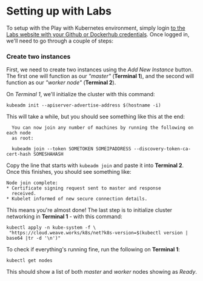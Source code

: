 # Setting up with Labs

To setup with the Play with Kubernetes environment, simply login [to the Labs website with your Github or Dockerhub credentials](http://labs.play-with-k8s.com/). Once logged in, we'll need to go through a couple of steps:

### Create two instances

First, we need to create two instances using the *Add New Instance* button. The first one will function as our *"master"* (**Terminal 1**), and the second will function as our *"worker node"* (**Terminal 2**).

On *Terminal 1*, we'll initialize the cluster with this command:

```
kubeadm init --apiserver-advertise-address $(hostname -i)
```

This will take a while, but you should see something like this at the end:

```
  You can now join any number of machines by running the following on each node
  as root:

  kubeadm join --token SOMETOKEN SOMEIPADDRESS --discovery-token-ca-cert-hash SOMESHAHASH
```

Copy the line that starts with `kubeadm join` and paste it into **Terminal 2**. Once this finishes, you should see something like:

```
Node join complete:
* Certificate signing request sent to master and response
  received.
* Kubelet informed of new secure connection details.
```

This means you're almost done! The last step is to initialize cluster networking in **Terminal 1** - with this command:

```
kubectl apply -n kube-system -f \
 "https://cloud.weave.works/k8s/net?k8s-version=$(kubectl version | base64 |tr -d '\n')"
```

To check if everything's running fine, run the following on **Terminal 1**:

```
kubectl get nodes
```

This should show a list of both *master* and *worker* nodes showing as *Ready*.
